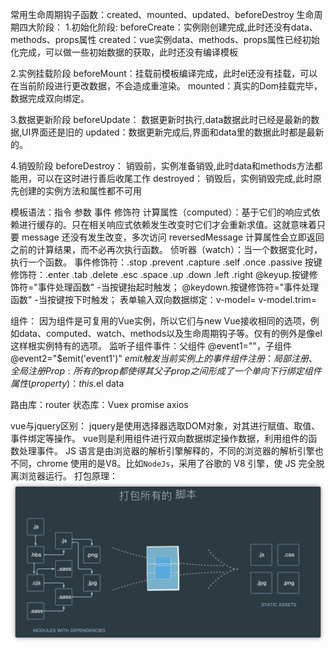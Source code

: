 
常用生命周期钩子函数：created、mounted、updated、beforeDestroy
生命周期四大阶段：
1.初始化阶段:
beforeCreate：实例刚创建完成,此时还没有data、methods、props属性
created：vue实例data、methods、props属性已经初始化完成，可以做一些初始数据的获取，此时还没有编译模板

2.实例挂载阶段
beforeMount：挂载前模板编译完成，此时el还没有挂载，可以在当前阶段进行更改数据，不会造成重渲染。
mounted：真实的Dom挂载完毕，数据完成双向绑定。

3.数据更新阶段
beforeUpdate： 数据更新时执行,data数据此时已经是最新的数据,UI界面还是旧的
updated：数据更新完成后,界面和data里的数据此时都是最新的。

4.销毁阶段
beforeDestroy： 销毁前，实例准备销毁,此时data和methods方法都能用，可以在这时进行善后收尾工作
destroyed： 销毁后，实例销毁完成,此时原先创建的实例方法和属性都不可用

模板语法：指令 参数 事件 修饰符
计算属性（computed）：基于它们的响应式依赖进行缓存的。只在相关响应式依赖发生改变时它们才会重新求值。这就意味着只要 message 还没有发生改变，多次访问 reversedMessage 计算属性会立即返回之前的计算结果，而不必再次执行函数。
侦听器（watch）：当一个数据变化时，执行一个函数。
事件修饰符：.stop .prevent .capture .self .once .passive
按键修饰符：.enter .tab .delete .esc .space .up .down .left .right
@keyup.按键修饰符="事件处理函数" -当按键抬起时触发；
@keydown.按键修饰符="事件处理函数" -当按键按下时触发；
表单输入双向数据绑定：v-model= v-model.trim=

组件：
因为组件是可复用的Vue实例，所以它们与new Vue接收相同的选项，例如data、computed、watch、methods以及生命周期钩子等。仅有的例外是像el这样根实例特有的选项。
监听子组件事件：父组件 @event1=""，子组件 @event2="$emit('event1')"    $emit触发当前实例上的事件
组件注册：局部注册、全局注册
Prop:所有的 prop 都使得其父子 prop 之间形成了一个单向下行绑定
组件属性(property )：this.$el data

路由库：router
状态库：Vuex
promise
axios

vue与jquery区别：
jquery是使用选择器选取DOM对象，对其进行赋值、取值、事件绑定等操作。
vue则是利用组件进行双向数据绑定操作数据，利用组件的函数处理事件。
JS 语言是由浏览器的解析引擎解释的，不同的浏览器的解析引擎也不同，chrome 使用的是V8。比如`NodeJs`，采用了谷歌的 V8 引擎，使 JS 完全脱离浏览器运行。
打包原理：
![](../images/9gt8orz3zx.png)